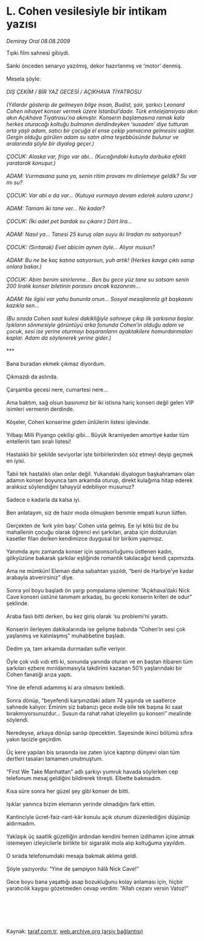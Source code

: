 # L. Cohen vesilesiyle bir intikam yazısı

*Demiray Oral 08.08.2009*

<div class="taraf_structure_2col_1zq">
<div class="margen_n">



 <p>Tıpkı film sahnesi gibiydi. <br/><br/>Sanki önceden senaryo yazılmış, dekor hazırlanmış ve ‘motor’ denmiş. <br/><br/>Mesela şöyle: <i><br/><br/>DIŞ ÇEKİM / BİR YAZ GECESİ / AÇIKHAVA TİYATROSU</i> <i><br/><br/>(Yıllardır gösterip de gelmeyen bilge insan, Budist, şair, şarkıcı Leonard Cohen nihayet konser vermek üzere İstanbul’dadır. Türk entelejansiyası akın akın Açıkhava Tiyatrosu’na akmıştır. Konserin başlamasına ramak kala herkes oturacağı koltuğu bulmanın derdindeyken ‘susadım’ diye tutturan orta yaşlı adam, satıcı bir çocuğa el ense çekip yamacına gelmesini sağlar. Gergin olduğu görülen adam su satın alma teşebbüsünde bulunur ve aralarında şöyle bir diyalog geçer.)</i> <i><br/><br/>ÇOCUK: Alaska var, frigo var abi... (Kucağındaki kutuyla darbuka efekti yaratarak konuşur.)</i> <i><br/><br/>ADAM: Vurmasana şuna ya, senin ritim provanı mı dinlemeye geldik? Su var mı su?</i> <i><br/><br/>ÇOCUK: Var abi o da var... (Kutuya vurmaya devam ederek sulara uzanır.)</i> <i><br/><br/>ADAM: Tamam iki tane ver... Ne kadar?</i> <i><br/><br/>ÇOCUK: (İki adet pet bardak su çıkarır.) Dört lira...</i> <i><br/><br/>ADAM: Nasıl ya... Tanesi 25 kuruş olan suyu iki liradan mı satıyorsun?</i> <i><br/><br/>ÇOCUK: (Sırıtarak) Evet abicim aynen öyle... Alıyor musun?</i> <i><br/><br/>ADAM: Bu ne be kaç katına satıyorsun, yuh artık! (Herkes kavga çıktı sanıp onlara bakar.)</i> <i><br/><br/>ÇOCUK: Abim benim sinirlenme... Ben bu gece yüz tane su satsam senin 200 liralık konser biletinin parasını ancak kazanırım...</i> <i><br/><br/>ADAM: Ne ilgisi var yahu bununla onun... Sosyal mesajlarınla git başkasını kazıkla sen...</i> <i><br/><br/>(Bu sırada Cohen saat kulesi dakikliğiyle sahneye çıkıp ilk şarkısına başlar. Işıkların sönmesiyle görüntüyü arka fonunda Cohen’in olduğu adam ve çocuk, sesi ise yerine oturmayı başaranların ayaktakilere homurdanmaları kaplar. Adam da söylenerek yerine gider.)</i> <br/><br/>*** <br/><br/>Bana buradan ekmek çıkmaz diyordum. <br/><br/>Çıkmazdı da aslında. <br/><br/>Çarşamba gecesi nere, cumartesi nere... <br/><br/>Ama baktım, sağ olsun basınımız bir iki istisna hariç konseri değil gelen VIP isimleri vermenin derdinde. <br/><br/>Köşeler, Cohen konserine giden ünlülerin listesi işlevinde. <br/><br/>Yılbaşı Milli Piyango çekilişi gibi... Büyük ikramiyeden amortiye kadar tüm entellerin tam sıralı listesi! <br/><br/>Hastalıklı bir şekilde seviyorlar işte birbirlerinden söz etmeyi deyip geçmek en iyisi. <br/><br/>Tabii tek hastalıklı olan onlar değil. Yukarıdaki diyalogun başkahramanı olan adamın konser boyunca tam arkamda oturup, direkt kulağıma hitap ederek aralıksız söylendiğini tahayyül edebiliyor musunuz? <br/><br/>Sadece o kadarla da kalsa iyi. <br/><br/>Ben anlatayım, siz de hazır moda olmuşken benimle empati kurun lütfen. <br/><br/>Gerçekten de ‘kırk yılın başı’ Cohen usta gelmiş. Ee iyi kötü biz de bu mahallenin çocuğu olarak öğrenci evi şarkıları, araba için doldurulan kasetler filan derken kendimizce duygusal bir birikim yapmışız. <br/><br/>Yanımda aynı zamanda konser için sponsorluğumu üstlenen kadın, gökyüzüne bakarak şarkılar eşliğinde romantik takılacağız kendi çapımızda. <br/><br/>Ama ne mümkün! Eleman daha sabahtan yazıldı, “beni de Harbiye’ye kadar arabayla atıverirsiniz” diye. <br/><br/>Sonra yol boyu başladı ön yargı pompalama işlemine: “Açıkhava’daki Nick Cave konseri üstüne tanımam arkadaş, bu geceki konserin kriteri de odur” şeklinde. <br/><br/>Araba faslı bitti derken, bu kez giriş olarak ‘su problemi’ni yarattı. <br/><br/>Konserin ilerleyen dakikalarında ise gelişme babında “Cohen’in sesi çok yaşlanmış ve kalınlaşmış” muhabbetine başladı. <br/><br/>Dedim ya, tam arkamda durmadan sufle veriyor. <br/><br/>Öyle çok vıdı vıdı etti ki, sonunda yanında oturan ve en baştan itibaren tüm şarkıları ezbere mırıldanmasıyla takdirimi kazanan 50’li yaşlarındaki bir Cohen fanatiği arıza yaptı. <br/><br/>Yine de efendi adammış ki ara olmasını bekledi. <br/><br/>Sonra dönüp, “beyefendi karşınızdaki adam 74 yaşında ve saatlerce sahnede kalıyor. Eminim siz babanızı gece evde bile tek başına iki saat bırakmıyorsunuzdur... Susun da rahat rahat izleyelim şu konseri” mealinde söylendi. <br/><br/>Neredeyse, arkaya dönüp sarılıp öpecektim. Sayesinde ikinci bölümü sıfıra yakın tacizle geçirdim. <br/><br/>Üç kere yapılan bis sırasında ise zaten iyice kaptırıp dünyevi olan tüm dertleri tasaları tamamen unutmuştum. <br/><br/>“First We Take Manhattan” adlı şarkıyı yumruk havada söylerken cep telefonum mesaj geldiğini bildirerek titreşti. Elbette bakmadım. <br/><br/>Kısa süre sonra her güzel şey gibi konser de bitti. <br/><br/>Işıklar yanınca bizim elemanın yerinde olmadığını fark ettim. <br/><br/>Kantinciyle ücret-faiz-rant-kâr konulu açık oturum düzenlediğini düşünüp aldırmadım. <br/><br/>Yaklaşık üç saatlik güzelliğin ardından kendini hemen izdihamın içine atmak istemeyen izleyicilerle birlikte bir sigaralık mola alıp koltuğuma yayıldım. <br/><br/>O sırada telefonumdaki mesaja bakmak aklıma geldi. <br/><br/>Şöyle yazıyordu: “Yine de şampiyon hâlâ Nick Cave!”<br/><br/>Gece boyu bana yaşattığı asap bozukluğunu kolay anlaması için, hiçbir yaratıcılık kaygısı gözetmeden cevap verdim: “Allah cezanı versin Vatoz!”</p>
<br/>
<br/>
<br/>



<br/>


<div id="taraf_not">
</div>

</div>


</div>

Kaynak: [taraf.com.tr](http://taraf.com.tr:80/makale/7046.htm), [web.archive.org (arşiv bağlantısı)](http://web.archive.org/web/20091114030658/http://taraf.com.tr:80/makale/7046.htm)
